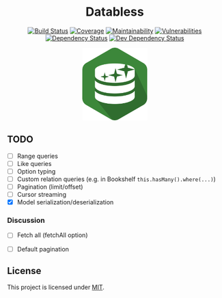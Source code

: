 <div align="center">


# Databless
[![Build Status](https://img.shields.io/travis/com/AckeeCZ/databless/master.svg?style=flat-square)](https://travis-ci.com/AckeeCZ/databless)
[![Coverage](https://img.shields.io/codeclimate/coverage/AckeeCZ/databless.svg?style=flat-square)](https://codeclimate.com/github/AckeeCZ/databless)
[![Maintainability](https://img.shields.io/codeclimate/maintainability/AckeeCZ/databless.svg?style=flat-square)](https://codeclimate.com/github/AckeeCZ/databless)
[![Vulnerabilities](https://img.shields.io/snyk/vulnerabilities/github/AckeeCZ/databless.svg?style=flat-square)](https://snyk.io/test/github/AckeeCZ/databless?targetFile=package.json)
[![Dependency Status](https://img.shields.io/david/AckeeCZ/databless.svg?style=flat-square)](https://david-dm.org/AckeeCZ/databless)
[![Dev Dependency Status](https://img.shields.io/david/dev/AckeeCZ/databless.svg?style=flat-square)](https://david-dm.org/AckeeCZ/databless?type=dev)

<img src="./resources/logo.png" height="170"/>

</div>

## TODO

- [ ] Range queries
- [ ] Like queries
- [ ] Option typing
- [ ] Custom relation queries (e.g. in Bookshelf `this.hasMany().where(...)`)
- [ ] Pagination (limit/offset)
- [ ] Cursor streaming
- [x] Model serialization/deserialization

### Discussion
- [ ] Fetch all (fetchAll option)
- [ ] Default pagination


## License

This project is licensed under [MIT](./LICENSE).
